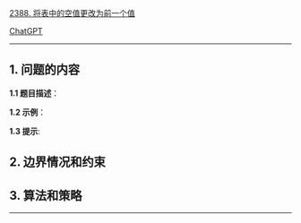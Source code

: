[2388. 将表中的空值更改为前一个值](https://leetcode.cn/problems/change-null-values-in-a-table-to-the-previous-value)

[ChatGPT](chat.openai.com)

---

## 1. 问题的内容
**1.1 题目描述**：

**1.2 示例**：

**1.3 提示**:

## 2. 边界情况和约束


## 3. 算法和策略

---


